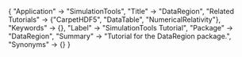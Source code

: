 {
 "Application" -> "SimulationTools",
 "Title" -> "DataRegion",
 "Related Tutorials" -> {"CarpetHDF5", "DataTable", "NumericalRelativity"},
 "Keywords" -> {},
 "Label" -> "SimulationTools Tutorial",
 "Package" -> "DataRegion",
 "Summary" -> "Tutorial for the DataRegion package.",
 "Synonyms" -> {}
 }
